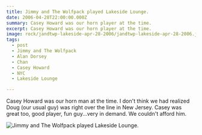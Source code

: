 ```yaml
---
title: Jimmy and The Wolfpack played Lakeside Lounge.
date: 2006-04-28T22:00:00.000Z
summary: Casey Howard was our horn player at the time.
excerpt: Casey Howard was our horn player at the time.
image: rock/jandtwp-lakeside-apr-28-2006/jandtwp-lakeside-apr-28-2006.jpg
tags:
  - post 
  - Jimmy and The Wolfpack
  - Alan Dorsey
  - Chan
  - Casey Howard
  - NYC
  - Lakeside Lounge

---
```


Casey Howard was our horn man at the time. I don't think we had realized Doug (our usual guy) was right over the line in New Jersey.
Casey was great too, good player, fun guy...very in demand. We couldn't afford him.

![Jimmy and The Wolfpack played Lakeside Lounge.](/static/img/rock/jandtwp-lakeside-apr-28-2006/jandtwp-lakeside-apr-28-2006.jpg "Jimmy and The Wolfpack played Lakeside Lounge.")

